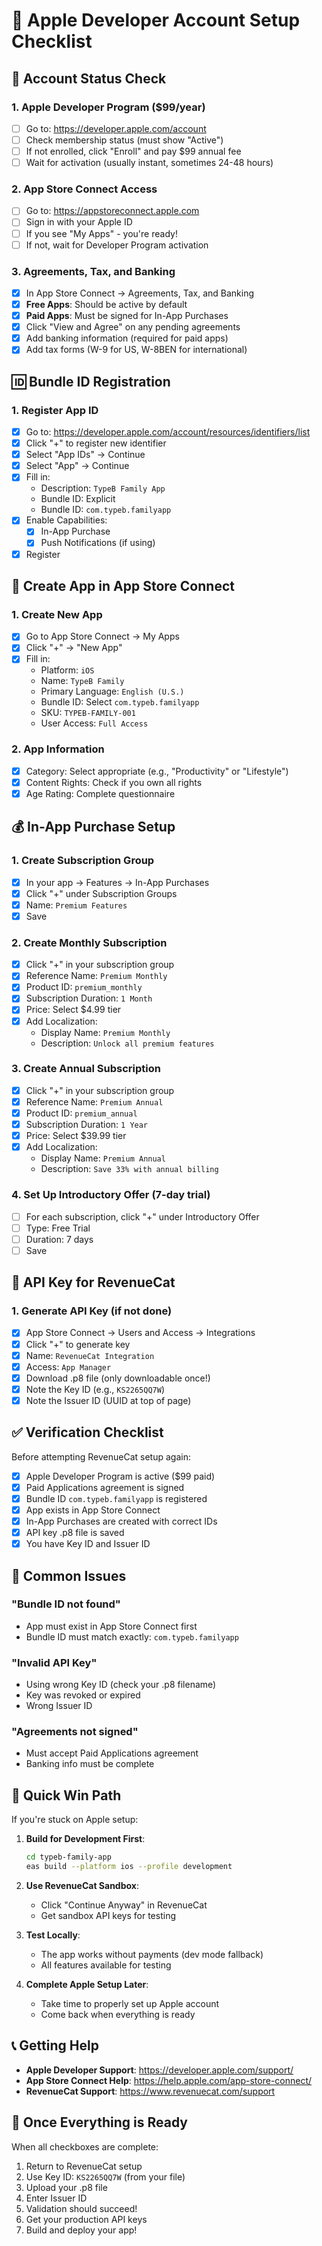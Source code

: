# 🍎 Apple Developer Account Setup Checklist

## 📱 Account Status Check

### 1. Apple Developer Program ($99/year)
- [ ] Go to: https://developer.apple.com/account
- [ ] Check membership status (must show "Active")
- [ ] If not enrolled, click "Enroll" and pay $99 annual fee
- [ ] Wait for activation (usually instant, sometimes 24-48 hours)

### 2. App Store Connect Access
- [ ] Go to: https://appstoreconnect.apple.com
- [ ] Sign in with your Apple ID
- [ ] If you see "My Apps" - you're ready!
- [ ] If not, wait for Developer Program activation

### 3. Agreements, Tax, and Banking
- [x] In App Store Connect → Agreements, Tax, and Banking
- [x] **Free Apps**: Should be active by default
- [x] **Paid Apps**: Must be signed for In-App Purchases
- [x] Click "View and Agree" on any pending agreements
- [x] Add banking information (required for paid apps)
- [x] Add tax forms (W-9 for US, W-8BEN for international)

## 🆔 Bundle ID Registration

### 1. Register App ID
- [x] Go to: https://developer.apple.com/account/resources/identifiers/list
- [x] Click "+" to register new identifier
- [x] Select "App IDs" → Continue
- [x] Select "App" → Continue
- [x] Fill in:
  - Description: `TypeB Family App`
  - Bundle ID: Explicit
  - Bundle ID: `com.typeb.familyapp`
- [x] Enable Capabilities:
  - [x] In-App Purchase
  - [x] Push Notifications (if using)
- [x] Register

## 📱 Create App in App Store Connect

### 1. Create New App
- [x] Go to App Store Connect → My Apps
- [x] Click "+" → "New App"
- [x] Fill in:
  - Platform: `iOS`
  - Name: `TypeB Family`
  - Primary Language: `English (U.S.)`
  - Bundle ID: Select `com.typeb.familyapp`
  - SKU: `TYPEB-FAMILY-001`
  - User Access: `Full Access`

### 2. App Information
- [x] Category: Select appropriate (e.g., "Productivity" or "Lifestyle")
- [x] Content Rights: Check if you own all rights
- [x] Age Rating: Complete questionnaire

## 💰 In-App Purchase Setup

### 1. Create Subscription Group
- [x] In your app → Features → In-App Purchases
- [x] Click "+" under Subscription Groups
- [x] Name: `Premium Features`
- [x] Save

### 2. Create Monthly Subscription
- [x] Click "+" in your subscription group
- [x] Reference Name: `Premium Monthly`
- [x] Product ID: `premium_monthly`
- [x] Subscription Duration: `1 Month`
- [x] Price: Select $4.99 tier
- [x] Add Localization:
  - Display Name: `Premium Monthly`
  - Description: `Unlock all premium features`

### 3. Create Annual Subscription
- [x] Click "+" in your subscription group
- [x] Reference Name: `Premium Annual`
- [x] Product ID: `premium_annual`
- [x] Subscription Duration: `1 Year`
- [x] Price: Select $39.99 tier
- [x] Add Localization:
  - Display Name: `Premium Annual`
  - Description: `Save 33% with annual billing`

### 4. Set Up Introductory Offer (7-day trial)
- [ ] For each subscription, click "+"  under Introductory Offer
- [ ] Type: Free Trial
- [ ] Duration: 7 days
- [ ] Save

## 🔑 API Key for RevenueCat

### 1. Generate API Key (if not done)
- [x] App Store Connect → Users and Access → Integrations
- [x] Click "+" to generate key
- [x] Name: `RevenueCat Integration`
- [x] Access: `App Manager`
- [x] Download .p8 file (only downloadable once!)
- [x] Note the Key ID (e.g., `KS2265QQ7W`)
- [x] Note the Issuer ID (UUID at top of page)

## ✅ Verification Checklist

Before attempting RevenueCat setup again:
- [x] Apple Developer Program is active ($99 paid)
- [x] Paid Applications agreement is signed
- [x] Bundle ID `com.typeb.familyapp` is registered
- [x] App exists in App Store Connect
- [x] In-App Purchases are created with correct IDs
- [x] API key .p8 file is saved
- [x] You have Key ID and Issuer ID

## 🚨 Common Issues

### "Bundle ID not found"
- App must exist in App Store Connect first
- Bundle ID must match exactly: `com.typeb.familyapp`

### "Invalid API Key"
- Using wrong Key ID (check your .p8 filename)
- Key was revoked or expired
- Wrong Issuer ID

### "Agreements not signed"
- Must accept Paid Applications agreement
- Banking info must be complete

## 🎯 Quick Win Path

If you're stuck on Apple setup:

1. **Build for Development First**:
   ```bash
   cd typeb-family-app
   eas build --platform ios --profile development
   ```

2. **Use RevenueCat Sandbox**:
   - Click "Continue Anyway" in RevenueCat
   - Get sandbox API keys for testing

3. **Test Locally**:
   - The app works without payments (dev mode fallback)
   - All features available for testing

4. **Complete Apple Setup Later**:
   - Take time to properly set up Apple account
   - Come back when everything is ready

## 📞 Getting Help

- **Apple Developer Support**: https://developer.apple.com/support/
- **App Store Connect Help**: https://help.apple.com/app-store-connect/
- **RevenueCat Support**: https://www.revenuecat.com/support

## 🎉 Once Everything is Ready

When all checkboxes are complete:
1. Return to RevenueCat setup
2. Use Key ID: `KS2265QQ7W` (from your file)
3. Upload your .p8 file
4. Enter Issuer ID
5. Validation should succeed!
6. Get your production API keys
7. Build and deploy your app!